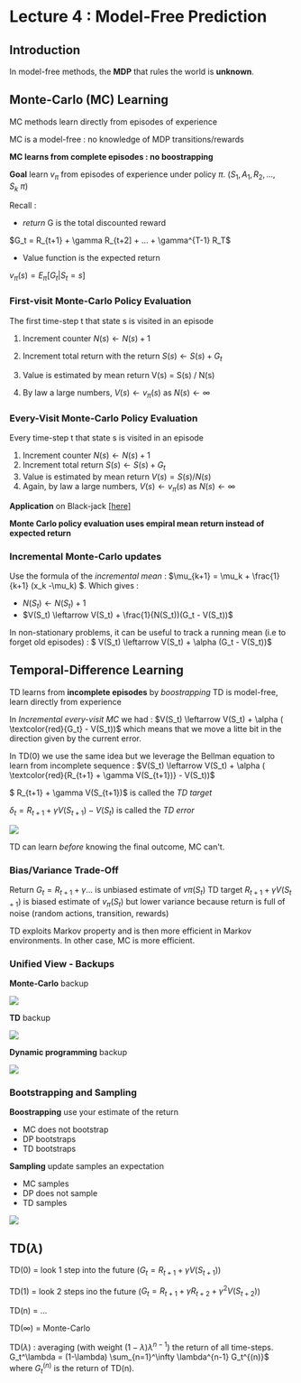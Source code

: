 # Lecture 4 : Model-Free Prediction

## Introduction

In model-free methods, the **MDP** that rules the world is **unknown**.

## Monte-Carlo (MC) Learning

MC methods learn directly from episodes of experience

MC is a model-free : no knowledge of MDP transitions/rewards

**MC learns from complete episodes : no boostrapping** 

**Goal** learn $v_\pi$ from episodes of experience under policy $\pi$. ($S_1,A_1,R_2,...,S_k ~ \pi)$

Recall :
* *return* G is the total discounted reward

$G_t = R_{t+1} + \gamma R_{t+2] + ... + \gamma^{T-1} R_T$

* Value function is the expected return

$v_\pi(s) = E_\pi[G_t | S_t = s]$

### First-visit Monte-Carlo Policy Evaluation

The first time-step t that state s is visited in an episode 

1. Increment counter $N(s) \leftarrow N(s) +1$

2. Increment total return with the return $S(s) \leftarrow S(s) + G_t$

3. Value is estimated by mean return V(s) = S(s) / N(s)

4. By law a large numbers, $V(s) \leftarrow v_\pi(s)$ as $N(s) \leftarrow \infty$

### Every-Visit Monte-Carlo Policy Evaluation

Every time-step t that state s is visited in an episode

1. Increment counter $N(s) \leftarrow N(s) + 1$ 
2. Increment total return $S(s) \leftarrow S(s) + G_t$
3. Value is estimated by mean return $V(s) = S(s) / N(s)$
4. Again, by law a large numbers, $V(s) \leftarrow v_\pi(s)$ as $N(s) \leftarrow \infty$

**Application** on Black-jack [[here]](./Applications/monte_carlo_policy_evaluation.ipynb)


**Monte Carlo policy evaluation uses empiral mean return instead of expected return** 


### Incremental Monte-Carlo updates

Use the formula of the *incremental mean* :
$\mu_{k+1} = \mu_k + \frac{1}{k+1} (x_k -\mu_k) $. Which gives :
* $N(S_t) \leftarrow N(S_t) + 1$
* $V(S_t) \leftarrow V(S_t) + \frac{1}{N(S_t))(G_t - V(S_t))$

In non-stationary problems, it can be useful to track a running mean (i.e to forget old episodes) : 
$ V(S_t) \leftarrow V(S_t) + \alpha (G_t - V(S_t))$


## Temporal-Difference Learning

TD learns from **incomplete episodes** by *boostrapping*
TD is model-free, learn directly from experience

In *Incremental every-visit MC* we had : 
    $V(S_t) \leftarrow V(S_t) + \alpha ( \textcolor{red}{G_t} - V(S_t))$ 
which means that we move a litte bit in the direction given by the current error.

In TD(0) we use the same idea but we leverage the Bellman equation to learn from incomplete sequence : 
$V(S_t) \leftarrow V(S_t) + \alpha ( \textcolor{red}{R_{t+1} + \gamma V(S_{t+1})} - V(S_t))$

$ R_{t+1} + \gamma V(S_{t+1})$ is called the *TD target*

$\delta_t = R_{t+1} + \gamma V(S_{t+1}) - V(S_t)$ is called the *TD error*

<img src='./images/diff_MC-TD.png'>

TD can learn *before* knowing the final outcome, MC can't. 

### Bias/Variance Trade-Off
Return $G_t = R_{t+1} + \gamma ...$ is unbiased estimate of $v\pi(S_t)$
TD target $R_{t+1} + \gamma V(S_{t+1})$ is biased estimate of $v_\pi(S_t)$ but lower variance because return is full of noise (random actions, transition, rewards)

TD exploits Markov property and is then more efficient in Markov environments. In other case, MC is more efficient.


### Unified View - Backups

**Monte-Carlo** backup  

<img src='images/mc_backup.png'>

**TD** backup

<img src='images/td_backup.png'>

**Dynamic programming** backup

<img src='images/dp_backup.png'>

### Bootstrapping and Sampling

**Boostrapping** use your estimate of the return
* MC does not bootstrap
* DP bootstraps
* TD bootstraps

**Sampling** update samples an expectation
* MC samples
* DP does not sample
* TD samples

<img src='images/unified_view.png'>


## TD($\lambda$)

TD(0) = look 1 step into the future ($G_t = R_{t+1} + \gamma V(S_{t+1})$)

TD(1) = look 2 steps ino the future ($G_t = R_{t+1} + \gamma R_{t+2} + \gamma^2 V(S_{t+2})$)


TD(n) = ...

TD($\infty$) = Monte-Carlo

TD($\lambda$) : averaging (with weight $(1-\lambda)\lambda^{n-1}$) the return of all time-steps. G_t^\lambda = (1-\lambda) \sum_{n=1}^\infty \lambda^{n-1} G_t^{(n)}$ where $G_t^{(n)}$ is the return of TD(n).





